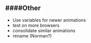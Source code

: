 ####Other
---
- Use variables for newer animations
- test on more browsers
- consolidate similar animations
- rename (Norman?)

